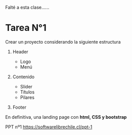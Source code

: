 Falté a esta clase......

# Tarea N°1

Crear un proyecto considerando la siguiente estructura

1. Header

    * Logo
    * Menú

2. Contenido

    * Slider
    * Títulos
    * Pilares

3. Footer

En definitiva, una landing page con **html, CSS y bootstrap**

PPT nº1
https://softwarelibrechile.cl/ppt-1

